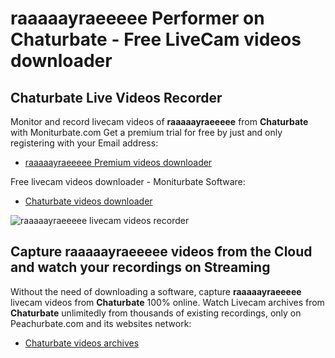 # raaaaayraeeeee Performer on Chaturbate - Free LiveCam videos downloader

## Chaturbate Live Videos Recorder

Monitor and record livecam videos of **raaaaayraeeeee** from **Chaturbate** with Moniturbate.com
Get a premium trial for free by just and only registering with your Email address:
* [raaaaayraeeeee Premium videos downloader](https://moniturbate.com/request-demo-licence-key.html)

Free livecam videos downloader - Moniturbate Software:
* [Chaturbate videos downloader](https://moniturbate.com/moniturbate-download-software.html)

![raaaaayraeeeee livecam videos recorder](https://peachurnet.com/templates/moniturbate-software.png)


## Capture raaaaayraeeeee videos from the Cloud and watch your recordings on Streaming

Without the need of downloading a software, capture **raaaaayraeeeee** livecam videos from **Chaturbate** 100% online.
Watch Livecam archives from **Chaturbate** unlimitedly from thousands of existing recordings, only on Peachurbate.com and its websites network:
* [Chaturbate videos archives](https://peachurnet.com/)